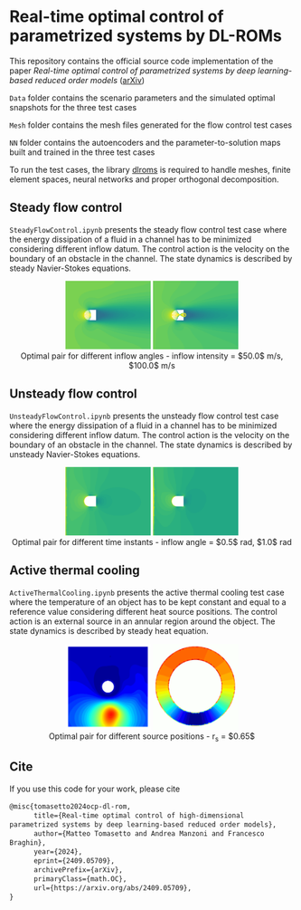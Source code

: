 # Real-time optimal control of parametrized systems by DL-ROMs

This repository contains the official source code implementation of the paper *Real-time optimal control of parametrized systems by deep learning-based reduced order models* ([arXiv](
https://doi.org/10.48550/arXiv.2409.05709))

`Data` folder contains the scenario parameters and the simulated optimal snapshots for the three test cases

`Mesh` folder contains the mesh files generated for the flow control test cases

`NN` folder contains the autoencoders and the parameter-to-solution maps built and trained in the three test cases

To run the test cases, the library [dlroms](https://github.com/MatteoTomasetto/dlroms) is required to handle meshes, finite element spaces, neural networks and proper orthogonal decomposition.

## Steady flow control
`SteadyFlowControl.ipynb` presents the steady flow control test case where the energy dissipation of a fluid in a channel has to be minimized considering different inflow datum. The control action is the velocity on the boundary of an obstacle in the channel. The state dynamics is described by steady Navier-Stokes equations.

<p align="center" width="100%">
  <img width=30% src="./gifs/SteadyFlowControl-OptimalPair-mod_in=50.gif" >
    
  <img width=30% src="./gifs/SteadyFlowControl-OptimalPair-mod_in=100.gif" >
  <br />
  Optimal pair for different inflow angles - inflow intensity = $50.0$ m/s, $100.0$ m/s
</p>

## Unsteady flow control
`UnsteadyFlowControl.ipynb` presents the unsteady flow control test case where the energy dissipation of a fluid in a channel has to be minimized considering different inflow datum. The control action is the velocity on the boundary of an obstacle in the channel. The state dynamics is described by unsteady Navier-Stokes equations.

<p align="center" width="100%"> 
  <img width=30% src="./gifs/UnsteadyFlowContol-OptimalPair-alpha_in=0.5.gif" >
  <img width=30% src="./gifs/UnsteadyFLowControl-OptimalPair-alpha_in=1.0.gif" >
  <br />
  Optimal pair for different time instants - inflow angle = $0.5$ rad, $1.0$ rad

</p>

## Active thermal cooling
`ActiveThermalCooling.ipynb` presents the active thermal cooling test case where the temperature of an object has to be kept constant and equal to a reference value considering different heat source positions. The control action is an external source in an annular region around the object. The state dynamics is described by steady heat equation.

<p align="center" width="100%">
  <img width=30% alt="Optimal state - source-obstacle distance = 0.65" src="./gifs/ActiveThermalCooling-OptimalState-r_source=0.65.gif" >

  <img width=30% alt="Optimal control - source-obstacle distance = 0.65" src="./gifs/ActiveThermalCooling-OptimalControl-r_source=0.65.gif" >
  <br />
  Optimal pair for different source positions - r<sub>s</sub> = $0.65$
</p>

## Cite
If you use this code for your work, please cite

```
@misc{tomasetto2024ocp-dl-rom,
      title={Real-time optimal control of high-dimensional parametrized systems by deep learning-based reduced order models}, 
      author={Matteo Tomasetto and Andrea Manzoni and Francesco Braghin},
      year={2024},
      eprint={2409.05709},
      archivePrefix={arXiv},
      primaryClass={math.OC},
      url={https://arxiv.org/abs/2409.05709}, 
}
```
